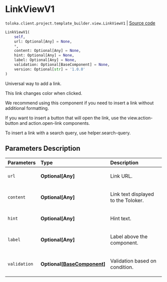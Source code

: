 # LinkViewV1
`toloka.client.project.template_builder.view.LinkViewV1` | [Source code](https://github.com/Toloka/toloka-kit/blob/v1.1.0.post1/src/client/project/template_builder/view.py#L279)

```python
LinkViewV1(
    self,
    url: Optional[Any] = None,
    *,
    content: Optional[Any] = None,
    hint: Optional[Any] = None,
    label: Optional[Any] = None,
    validation: Optional[BaseComponent] = None,
    version: Optional[str] = '1.0.0'
)
```

Universal way to add a link.


This link changes color when clicked.

We recommend using this component if you need to insert a link without additional formatting.

If you want to insert a button that will open the link, use the view.action-button and action.open-link components.

To insert a link with a search query, use helper.search-query.

## Parameters Description

| Parameters | Type | Description |
| :----------| :----| :-----------|
`url`|**Optional\[Any\]**|<p>Link URL.</p>
`content`|**Optional\[Any\]**|<p>Link text displayed to the Toloker.</p>
`hint`|**Optional\[Any\]**|<p>Hint text.</p>
`label`|**Optional\[Any\]**|<p>Label above the component.</p>
`validation`|**Optional\[[BaseComponent](toloka.client.project.template_builder.base.BaseComponent.md)\]**|<p>Validation based on condition.</p>
